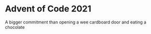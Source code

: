 # Advent of Code 2021

A bigger commitment than opening a wee cardboard door and eating a chocolate
